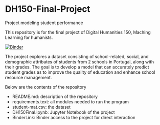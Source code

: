 # DH150-Final-Project
Project modeling student performance

This repository is for the final project of Digital Humanities 150, Maching Learning for humanists.


[![Binder](https://mybinder.org/badge_logo.svg)](https://mybinder.org/v2/gh/ingridchang777/DH150-Final-Project.git/HEAD?labpath=DH150Final.ipynb)


The project explores a dataset consisting of school-related, social, and demographic attributes of students from 2 schools in Portugal, along with their grades. The goal is to develop a model that can accurately predict student grades as to improve the quality of education and enhance school resource management.

Below are the contents of the repository
- README.md: description of the repository
- requirements.text: all modules needed to run the program
- student-mat.csv: the dataset
- DH150Final.ipynb: Jupyter Notebook of the project
- BinderLink: Binder access to the project for direct interaction
